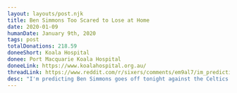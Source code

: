 ```yaml
---
layout: layouts/post.njk
title: Ben Simmons Too Scared to Lose at Home
date: 2020-01-09
humanDate: January 9th, 2020
tags: post
totalDonations: 218.59
doneeShort: Koala Hospital
donee: Port Macquarie Koala Hospital
doneeLink: https://www.koalahospital.org.au/
threadLink: https://www.reddit.com/r/sixers/comments/em9al7/im_predicting_ben_simmons_goes_off_tonight/
desc: "I'm predicting Ben Simmons goes off tonight against the Celtics with the absence of Embiid. If he does, I'll make a $25 donation for #25 to the Koala Hospital of NSW Australia. Who's with me?!"
---
```




